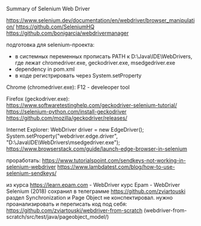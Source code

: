 Summary of Selenium Web Driver

https://www.selenium.dev/documentation/en/webdriver/browser_manipulation/
https://github.com/SeleniumHQ
https://github.com/bonigarcia/webdrivermanager

подготовка для selenium-проекта:
- в системных переменных прописать PATH к D:\Java\IDE\WebDrivers\, где лежат chromedriver.exe, geckodriver.exe, msedgedriver.exe
- dependency in pom.xml
- в коде регистрировать через System.setProperty

Chrome (chromedriver.exe): 
F12 - develeoper tool

Firefox (geckodriver.exe):
https://www.softwaretestinghelp.com/geckodriver-selenium-tutorial/
https://selenium-python.com/install-geckodriver
https://github.com/mozilla/geckodriver/releases/

Internet Explorer:
WebDriver driver = new EdgeDriver();
System.setProperty("webdriver.edge.driver", "D:\\Java\\IDE\\WebDrivers\\msedgedriver.exe");
https://www.browserstack.com/guide/launch-edge-browser-in-selenium


проработать:
https://www.tutorialspoint.com/sendkeys-not-working-in-selenium-webdriver
https://www.lambdatest.com/blog/how-to-use-selenium-sendkeys/


из курса https://learn.epam.com - WebDriver
курс Epam - WebDriver Selenium (2018) сохранил в телеграмме
https://github.com/zviartouski
раздел Synchronization и Page Object не конспектировал.
нужно проанализировать и переписать код под себя:
https://github.com/zviartouski/webdriver-from-scratch
(webdriver-from-scratch/src/test/java/pageobject_model/)


